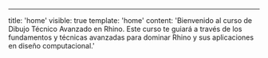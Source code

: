 ---
title: 'home'
visible: true
template: 'home'
content: 'Bienvenido al curso de Dibujo Técnico Avanzado en Rhino. Este curso te guiará a través de los fundamentos y técnicas avanzadas para dominar Rhino y sus aplicaciones en diseño computacional.'

